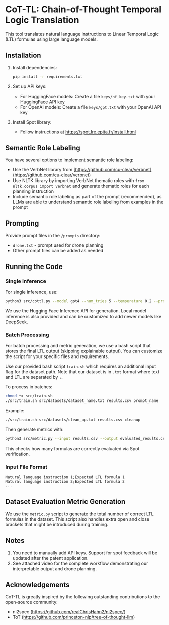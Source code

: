 # CoT-TL: Chain-of-Thought Temporal Logic Translation

This tool translates natural language instructions to Linear Temporal Logic (LTL) formulas using large language models.

## Installation

1. Install dependencies:
   ```bash
   pip install -r requirements.txt
   ```

2. Set up API keys:
   - For HuggingFace models: Create a file `keys/hf_key.txt` with your HuggingFace API key
   - For OpenAI models: Create a file `keys/gpt.txt` with your OpenAI API key

3. Install Spot library:
   - Follow instructions at https://spot.lre.epita.fr/install.html

## Semantic Role Labeling

You have several options to implement semantic role labeling:
- Use the VerbNet library from [https://github.com/cu-clear/verbnet](https://github.com/cu-clear/verbnet)
- Use NLTK library by importing VerbNet thematic roles with `from nltk.corpus import verbnet` and generate thematic roles for each planning instruction
- Include semantic role labeling as part of the prompt (recommended), as LLMs are able to understand semantic role labeling from examples in the prompt

## Prompting

Provide prompt files in the `/prompts` directory:
- `drone.txt` - prompt used for drone planning
- Other prompt files can be added as needed

## Running the Code

### Single Inference
For single inference, use:
```bash
python3 src/cottl.py --model gpt4 --num_tries 5 --temperature 0.2 --prompt picknplace --plan_ins "move back and forth to the basket and pick up any blocks in your path and place them in the basket." --keyfile your_key_file.txt
```

We use the Hugging Face Inference API for generation. Local model inference is also provided and can be customized to add newer models like DeepSeek.

### Batch Processing
For batch processing and metric generation, we use a bash script that stores the final LTL output (skipping explainable output). You can customize the script for your specific files and requirements.

Use our provided bash script `train.sh` which requires an additional input flag for the dataset path. Note that our dataset is in `.txt` format where text and LTL are separated by `;`.

To process in batches:
```bash
chmod +x src/train.sh
./src/train.sh src/datasets/dataset_name.txt results.csv prompt_name
```

Example:
```bash
./src/train.sh src/datasets/clean_up.txt results.csv cleanup
```

Then generate metrics with:
```bash
python3 src/metric.py --input results.csv --output evaluated_results.csv
```

This checks how many formulas are correctly evaluated via Spot verification.

### Input File Format
```
Natural language instruction 1;Expected LTL formula 1
Natural language instruction 2;Expected LTL formula 2
...
```

## Dataset Evaluation Metric Generation
We use the `metric.py` script to generate the total number of correct LTL formulas in the dataset. This script also handles extra open and close brackets that might be introduced during training.

## Notes
1. You need to manually add API keys. Support for spot feedback will be updated after the patent application.
2. See attached video for the complete workflow demonstrating our interpretable output and drone planning.

## Acknowledgements
CoT-TL is greatly inspired by the following outstanding contributions to the open-source community:
- nl2spec (https://github.com/realChrisHahn2/nl2spec/)
- ToT (https://github.com/princeton-nlp/tree-of-thought-llm)
